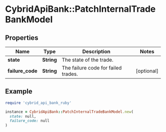 # CybridApiBank::PatchInternalTradeBankModel

## Properties

| Name | Type | Description | Notes |
| ---- | ---- | ----------- | ----- |
| **state** | **String** | The state of the trade. |  |
| **failure_code** | **String** | The failure code for failed trades. | [optional] |

## Example

```ruby
require 'cybrid_api_bank_ruby'

instance = CybridApiBank::PatchInternalTradeBankModel.new(
  state: null,
  failure_code: null
)
```

